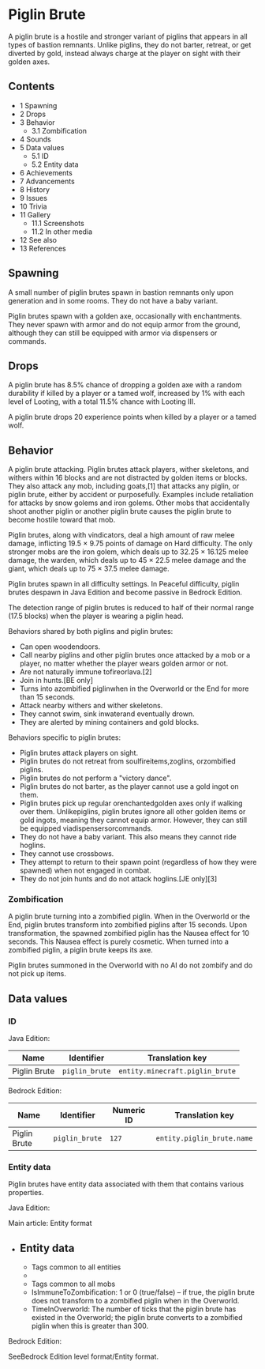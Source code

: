 # Piglin Brute
A piglin brute is a hostile and stronger variant of piglins that appears in all types of bastion remnants. Unlike piglins, they do not barter, retreat, or get diverted by gold, instead always charge at the player on sight with their golden axes.

## Contents
- 1 Spawning
- 2 Drops
- 3 Behavior
	- 3.1 Zombification
- 4 Sounds
- 5 Data values
	- 5.1 ID
	- 5.2 Entity data
- 6 Achievements
- 7 Advancements
- 8 History
- 9 Issues
- 10 Trivia
- 11 Gallery
	- 11.1 Screenshots
	- 11.2 In other media
- 12 See also
- 13 References

## Spawning
A small number of piglin brutes spawn in bastion remnants only upon generation and in some rooms. They do not have a baby variant.

Piglin brutes spawn with a golden axe, occasionally with enchantments. They never spawn with armor and do not equip armor from the ground, although they can still be equipped with armor via dispensers or commands.

## Drops
A piglin brute has 8.5% chance of dropping a golden axe with a random durability if killed by a player or a tamed wolf, increased by 1% with each level of Looting, with a total 11.5% chance with Looting III.

A piglin brute drops 20 experience points when killed by a player or a tamed wolf.

## Behavior
A piglin brute attacking.
Piglin brutes attack players, wither skeletons, and withers within 16 blocks and are not distracted by golden items or blocks. They also attack any mob, including goats,[1] that attacks any piglin, or piglin brute, either by accident or purposefully. Examples include retaliation for attacks by snow golems and iron golems. Other mobs that accidentally shoot another piglin or another piglin brute causes the piglin brute to become hostile toward that mob.  

Piglin brutes, along with vindicators, deal a high amount of raw melee damage, inflicting 19.5 × 9.75 points of damage on Hard difficulty. The only stronger mobs are the iron golem, which deals up to 32.25 × 16.125 melee damage, the warden, which deals up to 45 × 22.5 melee damage and the giant, which deals up to 75 × 37.5 melee damage.

Piglin brutes spawn in all difficulty settings. In Peaceful difficulty, piglin brutes despawn in Java Edition and become passive in Bedrock Edition.

The detection range of piglin brutes is reduced to half of their normal range (17.5 blocks) when the player is wearing a piglin head.

Behaviors shared by both piglins and piglin brutes:

- Can open woodendoors.
- Call nearby piglins and other piglin brutes once attacked by a mob or a player, no matter whether the player wears golden armor or not.
- Are not naturally immune tofireorlava.[2]
- Join in hunts.‌[BE  only]
- Turns into azombified piglinwhen in the Overworld or the End for more than 15 seconds.
- Attack nearby withers and wither skeletons.
- They cannot swim, sink inwaterand eventually drown.
- They are alerted by mining containers and gold blocks.

Behaviors specific to piglin brutes:

- Piglin brutes attack players on sight.
- Piglin brutes do not retreat from soulfireitems,zoglins, orzombified piglins.
- Piglin brutes do not perform a "victory dance".
- Piglin brutes do not barter, as the player cannot use a gold ingot on them.
- Piglin brutes pick up regular orenchantedgolden axes only if walking over them. Unlikepiglins, piglin brutes ignore all other golden items or gold ingots, meaning they cannot equip armor. However, they can still be equipped viadispensersorcommands.
- They do not have a baby variant. This also means they cannot ride hoglins.
- They cannot use crossbows.
- They attempt to return to their spawn point (regardless of how they were spawned) when not engaged in combat.
- They do not join hunts and do not attack hoglins.‌[JE  only][3]

### Zombification
A piglin brute turning into a zombified piglin.
When in the Overworld or the End, piglin brutes transform into zombified piglins after 15 seconds. Upon transformation, the spawned zombified piglin has the Nausea effect for 10 seconds. This Nausea effect is purely cosmetic. When turned into a zombified piglin, a piglin brute keeps its axe.

Piglin brutes summoned in the Overworld with no AI do not zombify and do not pick up items.

## Data values
### ID
Java Edition:

| Name         | Identifier     | Translation key                 |
|--------------|----------------|---------------------------------|
| Piglin Brute | `piglin_brute` | `entity.minecraft.piglin_brute` |

Bedrock Edition:

| Name         | Identifier     | Numeric ID | Translation key            |
|--------------|----------------|------------|----------------------------|
| Piglin Brute | `piglin_brute` | `127`      | `entity.piglin_brute.name` |

### Entity data
Piglin brutes have entity data associated with them that contains various properties.

Java Edition:

Main article: Entity format
- Entity data
	- 
	- Tags common to all entities
	- 
	- Tags common to all mobs
	- IsImmuneToZombification: 1 or 0 (true/false) – if true, the piglin brute does not transform to a zombified piglin when in the Overworld.
	- TimeInOverworld: The number of ticks that the piglin brute has existed in the Overworld; the piglin brute converts to a zombified piglin when this is greater than 300.

Bedrock Edition:

SeeBedrock Edition level format/Entity format.
